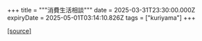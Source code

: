 +++
title = """消費生活相談"""
date = 2025-03-31T23:30:00.000Z
expiryDate = 2025-05-01T03:14:10.826Z
tags = ["kuriyama"]
+++


[[source]](https://www.town.kuriyama.hokkaido.jp/soshiki/51/54.html)
